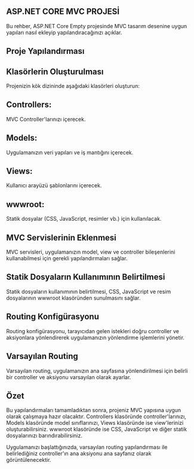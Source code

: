 ASP.NET CORE MVC PROJESİ
-
Bu rehber, ASP.NET Core Empty projesinde MVC tasarım desenine uygun yapıları nasıl ekleyip yapılandıracağınızı açıklar.

Proje Yapılandırması
-

Klasörlerin Oluşturulması
-
Projenizin kök dizininde aşağıdaki klasörleri oluşturun:

Controllers:
-
MVC Controller'larınızı içerecek.

Models:
-
Uygulamanızın veri yapıları ve iş mantığını içerecek.

Views:
-
Kullanıcı arayüzü şablonlarını içerecek.

wwwroot:
-
Statik dosyalar (CSS, JavaScript, resimler vb.) için kullanılacak.



MVC Servislerinin Eklenmesi
-
MVC servisleri, uygulamanızın model, view ve controller bileşenlerini kullanabilmesi için gerekli yapılandırmaları sağlar.


Statik Dosyaların Kullanımının Belirtilmesi
-
Statik dosyaların kullanımının belirtilmesi, CSS, JavaScript ve resim dosyalarının wwwroot klasöründen sunulmasını sağlar.

Routing Konfigürasyonu
-
 Routing konfigürasyonu, tarayıcıdan gelen istekleri doğru controller ve aksiyonlara yönlendirerek uygulamanızın yönlendirme işlemlerini yönetir.


Varsayılan Routing
-
Varsayılan routing, uygulamanızın ana sayfasına yönlendirilmesi için belirli bir controller ve aksiyonu varsayılan olarak ayarlar.


Özet
-
Bu yapılandırmaları tamamladıktan sonra, projeniz MVC yapısına uygun olarak çalışmaya hazır olacaktır. Controllers klasöründe controller'larınızı, Models klasöründe model sınıflarınızı, Views klasöründe ise view'lerinizi oluşturabilirsiniz. wwwroot klasöründe ise CSS, JavaScript ve diğer statik dosyalarınızı barındırabilirsiniz.

Uygulamanızı başlattığınızda, varsayılan routing yapılandırması ile belirlediğiniz controller'ın ana aksiyonu ana sayfanız olarak görüntülenecektir.

